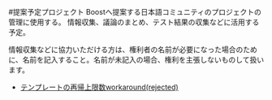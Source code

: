 #提案予定プロジェクト
Boostへ提案する日本語コミュニティのプロジェクトの管理に使用する。
情報収集、議論のまとめ、テスト結果の収集などに活用する予定。


情報収集などに協力いただける方は、権利者の名前が必要になった場合のために、名前を記入すること。名前が未記入の場合、権利を主張しないものして扱います。

- [テンプレートの再帰上限数workaround(rejected)](propose/templ_rec_max.md)

